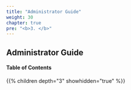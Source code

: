 ```yaml
---
title: "Administrator Guide"
weight: 30
chapter: true
pre: "<b>3. </b>"
---
```


## Administrator Guide
#### Table of Contents
{{% children depth="3" showhidden="true" %}}
